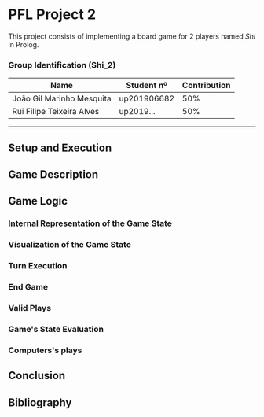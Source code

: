 # PFL Project 2

This project consists of implementing a board game for 2 players named *Shi* in Prolog.

### Group Identification (Shi_2)
| Name                      | Student nº  | Contribution |
|---------------------------|-------------|--------------|
| João Gil Marinho Mesquita | up201906682 | 50%          |
| Rui Filipe Teixeira Alves | up2019...   | 50%          |

---

## Setup and Execution

## Game Description

## Game Logic
### Internal Representation of the Game State

### Visualization of the Game State

### Turn Execution

### End Game

### Valid Plays

### Game's State Evaluation

### Computers's plays

## Conclusion

## Bibliography